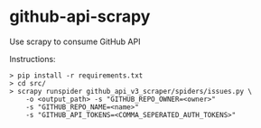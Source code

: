 # github-api-scrapy
Use scrapy to consume GitHub API

Instructions:

```
> pip install -r requirements.txt
> cd src/
> scrapy runspider github_api_v3_scraper/spiders/issues.py \
    -o <output_path> -s "GITHUB_REPO_OWNER=<owner>"
    -s "GITHUB_REPO_NAME=<name>"
    -s "GITHUB_API_TOKENS=<COMMA_SEPERATED_AUTH_TOKENS>"
```
